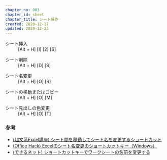 ```yaml
---
chapter_no: 003
chapter_id: sheet
chapter_title: シート操作
created: 2020-12-17
updated: 2020-12-23
---
```

<dl>
  <dt>シート挿入</dt>
  <dd>[Alt + H] [I] [2] [S]</dd>
</dl>
<dl>
  <dt>シート削除</dt>
  <dd>[Alt + H] [D] [S]</dd>
</dl>
<dl>
  <dt>シート名変更</dt>
  <dd>[Alt + H] [O] [R]</dd>
</dl>
<dl>
  <dt>シートの移動またはコピー</dt>
  <dd>[Alt + H] [O] [M]</dd>
</dl>
<dl>
  <dt>シート見出しの色変更</dt>
  <dd>[Alt + H] [O] [T]</dd>
</dl>

### 参考

- [(超文系Excel講座) シート間を移動してシート名を変更するショートカット](https://bunkei-excel.com/539.html)
- [(Office Hack) Excelのシート名変更のショートカットキー（Windows）](https://office-hack.com/excel/shortcutkey-sheetname-change/)
- [(できるネット) ショートカットキーでワークシートの名前を変更する](https://dekiru.net/article/12471/)